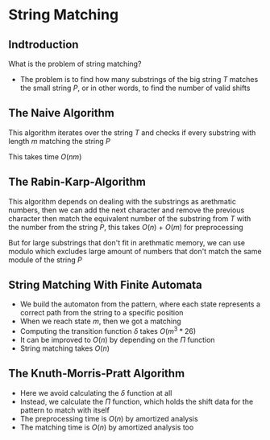 # String Matching

## Indtroduction

What is the problem of string matching?

- The problem is to find how many substrings of the big string $T$ matches the small string $P$, or in other words, to find the number of valid shifts

## The Naive Algorithm

This algorithm iterates over the string $T$ and checks if every substring with length $m$ matching the string $P$

This takes time $O(nm)$

## The Rabin-Karp-Algorithm

This algorithm depends on dealing with the substrings as arethmatic numbers, then we can add the next character and remove the previous character then match the equivalent number of the substring from $T$ with the number from the string $P$, this takes $O(n)$ + $O(m)$ for preprocessing

But for large substrings that don't fit in arethmatic memory, we can use modulo which excludes large amount of numbers that don't match the same module of the string $P$

## String Matching With Finite Automata

- We build the automaton from the pattern, where each state represents a correct path from the string to a specific position
- When we reach state $m$, then we got a matching
- Computing the transition function $\delta$ takes $O(m^3*26)$
- It can be improved to $O(n)$ by depending on the $\Pi$ function
- String matching takes $O(n)$

## The Knuth-Morris-Pratt Algorithm

- Here we avoid calculating the $\delta$ function at all
- Instead, we calculate the $\Pi$ function, which holds the shift data for the pattern to match with itself
- The preprocessing time is $O(n)$ by amortized analysis
- The matching time is $O(n)$ by amortized analysis too

